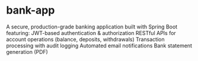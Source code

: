 # bank-app
A secure, production-grade banking application built with Spring Boot featuring:  JWT-based authentication &amp; authorization  RESTful APIs for account operations (balance, deposits, withdrawals)  Transaction processing with audit logging  Automated email notifications  Bank statement generation (PDF) 
